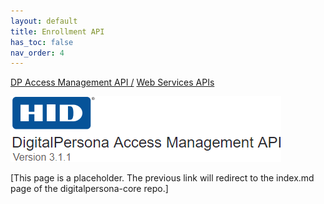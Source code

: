 ```yaml
---
layout: default
title: Enrollment API
has_toc: false
nav_order: 4
---
```

[DP Access Management API /](https://lenhodgeman.github.io/DP-Access-Management-API/) [Web Services APIs](https://lenhodgeman.github.io/DP-Access-Management-API/docs/web-services-apis.html)  

![](assets/HID-logo.png)  

[This page is a placeholder. The previous link will redirect to the index.md page of the digitalpersona-core repo.]
